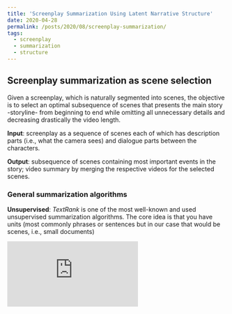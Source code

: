 ```yaml
---
title: 'Screenplay Summarization Using Latent Narrative Structure'
date: 2020-04-28
permalink: /posts/2020/08/screenplay-summarization/
tags:
  - screenplay
  - summarization
  - structure
---
```


## Screenplay summarization as scene selection

Given a screenplay, which is naturally segmented into scenes, the objective is to select an optimal subsequence of scenes that presents the main story -storyline- from beginning to end while omitting all unnecessary details and decreasing drastically the video length.

**Input**: screenplay as a sequence of scenes each of which has description parts (i.e., what the camera sees) and dialogue parts between the characters.

**Output**: subsequence of scenes containing most important events in the story; video summary by merging the respective videos for the selected scenes.

### General summarization algorithms

**Unsupervised**: _TextRank_ is one of the most well-known and used unsupervised summarization algorithms. The core idea is that you have units (most commonly phrases or sentences but in our case that would be scenes, i.e., small documents) 

![High Level](https://github.com/ppapalampidi/ppapalampidi.github.io/_posts/Images/highlevel_diff-crop.pdf)


